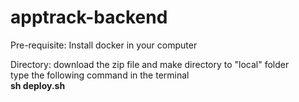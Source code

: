 # apptrack-backend

Pre-requisite:
Install docker in your computer

Directory:
download the zip file and make directory to "local" folder
<br>
type the following command in the terminal 
<br>
__sh deploy.sh__
